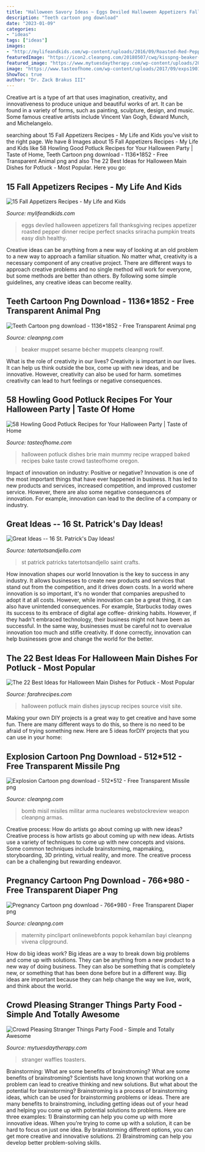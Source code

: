 ```yaml
---
title: "Halloween Savory Ideas ~ Eggs Deviled Halloween Appetizers Fall Thanksgiving Recipes Appetizer Roasted Pepper Dinner Recipe Perfect Snacks Sriracha Pumpkin Treats Easy Dish Healthy"
description: "Teeth cartoon png download"
date: "2023-01-09"
categories:
- "ideas"
tags: ["ideas"]
images:
- "http://mylifeandkids.com/wp-content/uploads/2016/09/Roasted-Red-Pepper-Deviled-Eggs-copy.jpg"
featuredImage: "https://icon2.cleanpng.com/20180507/cwq/kisspng-beaker-animal-muppet-vision-3d-clip-art-muppet-5af11c7a5ec4e6.2447252815257509063882.jpg"
featured_image: "https://www.mytuesdaytherapy.com/wp-content/uploads/2020/05/stranger-things-party-food-7.jpg"
image: "https://www.tasteofhome.com/wp-content/uploads/2017/09/exps190199__TH163622B04_19_9b.jpg"
ShowToc: true
author: "Dr. Zack Brakus III"
---
```



Creative art is a type of art that uses imagination, creativity, and innovativeness to produce unique and beautiful works of art. It can be found in a variety of forms, such as painting, sculpture, design, and music. Some famous creative artists include Vincent Van Gogh, Edward Munch, and Michelangelo.

	

		
searching about 15 Fall Appetizers Recipes - My Life and Kids you've visit to the right page. We have 8 Images about 15 Fall Appetizers Recipes - My Life and Kids like 58 Howling Good Potluck Recipes for Your Halloween Party | Taste of Home, Teeth Cartoon png download - 1136*1852 - Free Transparent Animal png and also The 22 Best Ideas for Halloween Main Dishes for Potluck - Most Popular. Here you go:
		
    
## 15 Fall Appetizers Recipes - My Life And Kids

<img loading=lazy src="http://mylifeandkids.com/wp-content/uploads/2016/09/Roasted-Red-Pepper-Deviled-Eggs-copy.jpg" onerror="this.onerror=null;this.src='https://tse4.mm.bing.net/th?id=OIP.0n_tmQS4OqXlgrKiXDdKfwHaLH&amp;pid=15.1';" alt="15 Fall Appetizers Recipes - My Life and Kids">

_Source: mylifeandkids.com_

>eggs deviled halloween appetizers fall thanksgiving recipes appetizer roasted pepper dinner recipe perfect snacks sriracha pumpkin treats easy dish healthy. 

	

Creative ideas can be anything from a new way of looking at an old problem to a new way to approach a familiar situation. No matter what, creativity is a necessary component of any creative project. There are different ways to approach creative problems and no single method will work for everyone, but some methods are better than others. By following some simple guidelines, any creative ideas can become reality.

    
## Teeth Cartoon Png Download - 1136*1852 - Free Transparent Animal Png

<img loading=lazy src="https://icon2.cleanpng.com/20180507/cwq/kisspng-beaker-animal-muppet-vision-3d-clip-art-muppet-5af11c7a5ec4e6.2447252815257509063882.jpg" onerror="this.onerror=null;this.src='https://tse1.mm.bing.net/th?id=OIP.W1gjqeXwRqKotTKhZ9EHZQAAAA&amp;pid=15.1';" alt="Teeth Cartoon png download - 1136*1852 - Free Transparent Animal png">

_Source: cleanpng.com_

>beaker muppet sesame bécher muppets cleanpng rowlf. 

	

What is the role of creativity in our lives?
Creativity is important in our lives. It can help us think outside the box, come up with new ideas, and be innovative. However, creativity can also be used for harm. sometimes creativity can lead to hurt feelings or negative consequences.

    
## 58 Howling Good Potluck Recipes For Your Halloween Party | Taste Of Home

<img loading=lazy src="https://www.tasteofhome.com/wp-content/uploads/2017/09/exps190199__TH163622B04_19_9b.jpg" onerror="this.onerror=null;this.src='https://tse4.mm.bing.net/th?id=OIP.NNcihTZ3Mx68jl_8Bgzq5gHaHa&amp;pid=15.1';" alt="58 Howling Good Potluck Recipes for Your Halloween Party | Taste of Home">

_Source: tasteofhome.com_

>halloween potluck dishes brie main mummy recipe wrapped baked recipes bake taste crowd tasteofhome oregon. 

	

Impact of innovation on industry: Positive or negative?
Innovation is one of the most important things that have ever happened in business. It has led to new products and services, increased competition, and improved customer service. However, there are also some negative consequences of innovation. For example, innovation can lead to the decline of a company or industry.

    
## Great Ideas -- 16 St. Patrick&#039;s Day Ideas!

<img loading=lazy src="http://tatertotsandjello.com/wp-content/uploads/2016/02/16-St-Patricks-Day.jpg" onerror="this.onerror=null;this.src='https://tse1.mm.bing.net/th?id=OIP.bmDkehKKe_X2Ia9-JfWBjwHaJ4&amp;pid=15.1';" alt="Great Ideas -- 16 St. Patrick&#039;s Day Ideas!">

_Source: tatertotsandjello.com_

>st patrick patricks tatertotsandjello saint crafts. 

	

How innovation shapes our world
Innovation is the key to success in any industry. It allows businesses to create new products and services that stand out from the competition, and it drives down costs. In a world where innovation is so important, it's no wonder that companies arepushed to adopt it at all costs. However, while innovation can be a great thing, it can also have unintended consequences. For example, Starbucks today owes its success to its embrace of digital age coffee- drinking habits. However, if they hadn't embraced technology, their business might not have been as successful. In the same way, businesses must be careful not to overvalue innovation too much and stifle creativity. If done correctly, innovation can help businesses grow and change the world for the better.

    
## The 22 Best Ideas For Halloween Main Dishes For Potluck - Most Popular

<img loading=lazy src="http://jayscup.com/wp-content/uploads/2014/11/DSC00918.jpg" onerror="this.onerror=null;this.src='https://tse4.mm.bing.net/th?id=OIP.oRs6nrghCdAi5rb0jvcufAHaLJ&amp;pid=15.1';" alt="The 22 Best Ideas for Halloween Main Dishes for Potluck - Most Popular">

_Source: farahrecipes.com_

>halloween potluck main dishes jayscup recipes source visit site. 

	

Making your own DIY projects is a great way to get creative and have some fun. There are many different ways to do this, so there is no need to be afraid of trying something new. Here are 5 ideas forDIY projects that you can use in your home: 

    
## Explosion Cartoon Png Download - 512*512 - Free Transparent Missile Png

<img loading=lazy src="https://banner2.cleanpng.com/20180209/biw/kisspng-missile-nuclear-weapon-bomb-icon-military-bomb-5a7e499c4e4d46.9253241215182258203208.jpg" onerror="this.onerror=null;this.src='https://tse3.mm.bing.net/th?id=OIP.5K-7SMa0wmwOwpPA8z3_XAHaER&amp;pid=15.1';" alt="Explosion Cartoon png download - 512*512 - Free Transparent Missile png">

_Source: cleanpng.com_

>bomb misil misiles militar arma nucleares webstockreview weapon cleanpng armas. 

	

Creative process: How do artists go about coming up with new ideas?
Creative process is how artists go about coming up with new ideas. Artists use a variety of techniques to come up with new concepts and visions. Some common techniques include brainstorming, mapmaking, storyboarding, 3D printing, virtual reality, and more. The creative process can be a challenging but rewarding endeavor.

    
## Pregnancy Cartoon Png Download - 766*980 - Free Transparent Diaper Png

<img loading=lazy src="https://banner2.cleanpng.com/20180403/gbw/kisspng-diaper-pregnancy-computer-icons-mother-infant-pregnancy-5ac4157fb88773.5535811315227999997558.jpg" onerror="this.onerror=null;this.src='https://tse2.mm.bing.net/th?id=OIP.iieoG5belD67nEz8mnTl-gHaIE&amp;pid=15.1';" alt="Pregnancy Cartoon png download - 766*980 - Free Transparent Diaper png">

_Source: cleanpng.com_

>maternity pinclipart onlinewebfonts popok kehamilan bayi cleanpng vivena clipground. 

	

How do big ideas work?
Big ideas are a way to break down big problems and come up with solutions. They can be anything from a new product to a new way of doing business. They can also be something that is completely new, or something that has been done before but in a different way. Big ideas are important because they can help change the way we live, work, and think about the world.

    
## Crowd Pleasing Stranger Things Party Food - Simple And Totally Awesome

<img loading=lazy src="https://www.mytuesdaytherapy.com/wp-content/uploads/2020/05/stranger-things-party-food-7.jpg" onerror="this.onerror=null;this.src='https://tse1.mm.bing.net/th?id=OIP.j4kwB179Nr3XfvsySJf8iQHaLH&amp;pid=15.1';" alt="Crowd Pleasing Stranger Things Party Food - Simple and Totally Awesome">

_Source: mytuesdaytherapy.com_

>stranger waffles toasters. 

	

Brainstorming: What are some benefits of brainstroming?
What are some benefits of brainstroming? Scientists have long known that working on a problem can lead to creative thinking and new solutions. But what about the potential for brainstorming? Brainstroming is a process of brainstorming ideas, which can be used for brainstorming problems or ideas. There are many benefits to brainstroming, including getting ideas out of your head and helping you come up with potential solutions to problems. Here are three examples: 1) Brainstorming can help you come up with more innovative ideas. When you’re trying to come up with a solution, it can be hard to focus on just one idea. By brainstorming different options, you can get more creative and innovative solutions. 2) Brainstroming can help you develop better problem-solving skills.

